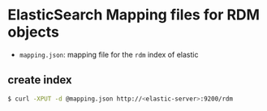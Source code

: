 # ElasticSearch Mapping files for RDM objects

- `mapping.json`: mapping file for the `rdm` index of elastic

## create index

```bash
$ curl -XPUT -d @mapping.json http://<elastic-server>:9200/rdm
```
